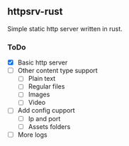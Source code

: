 ## httpsrv-rust
Simple static http server written in rust. 

### ToDo
- [x] Basic http server
- [ ] Other content type support
    - [ ] Plain text
    - [ ] Regular files
    - [ ] Images
    - [ ] Video
- [ ] Add config cupport
    - [ ] Ip and port
    - [ ] Assets folders
- [ ] More logs